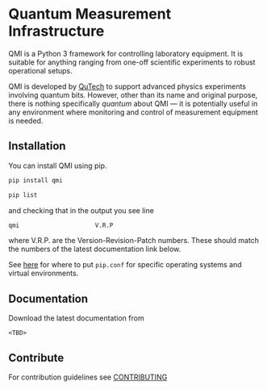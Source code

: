# Quantum Measurement Infrastructure

QMI is a Python 3 framework for controlling laboratory equipment. It is suitable for anything ranging from one-off
scientific experiments to robust operational setups.

QMI is developed by [QuTech](https://qutech.nl) to support advanced physics experiments involving quantum bits.
However, other than its name and original purpose, there is nothing specifically *quantum* about QMI — it is potentially
useful in any environment where monitoring and control of measurement equipment is needed.

## Installation

You can install QMI using pip. 

```sh
pip install qmi
```

```sh
pip list
```
and checking that in the output you see line
```sh
qmi                     V.R.P
```
where V.R.P. are the Version-Revision-Patch numbers. These should match the numbers of the latest documentation link below.

See [here](https://pip.pypa.io/en/stable/user_guide/#configuration) for where to put `pip.conf` for specific operating
systems and virtual environments.

## Documentation

Download the latest documentation from

`<TBD>`

## Contribute

For contribution guidelines see [CONTRIBUTING](CONTRIBUTING.md)
